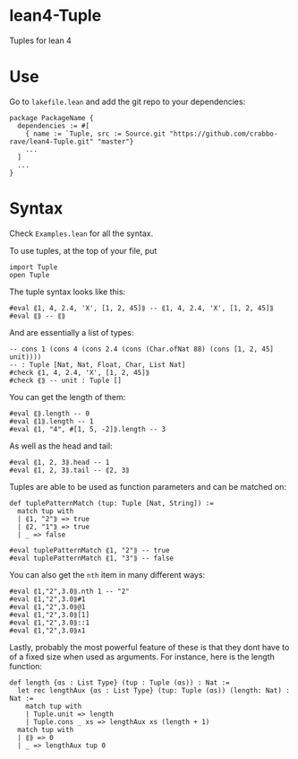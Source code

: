 # lean4-Tuple
Tuples for lean 4

# Use
Go to `lakefile.lean` and add the git repo to your dependencies:
```lean
package PackageName {
  dependencies := #[
    { name := `Tuple, src := Source.git "https://github.com/crabbo-rave/lean4-Tuple.git" "master"}
    ...
  ]
  ...
}
```

# Syntax
Check `Examples.lean` for all the syntax.

To use tuples, at the top of your file, put 
```lean
import Tuple
open Tuple
```

The tuple syntax looks like this:
```lean
#eval ⟪1, 4, 2.4, 'X', [1, 2, 45]⟫ -- ⟪1, 4, 2.4, 'X', [1, 2, 45]⟫
#eval ⟪⟫ -- ⟪⟫
```

And are essentially a list of types:
```lean
-- cons 1 (cons 4 (cons 2.4 (cons (Char.ofNat 88) (cons [1, 2, 45] unit)))) 
-- : Tuple [Nat, Nat, Float, Char, List Nat]
#check ⟪1, 4, 2.4, 'X', [1, 2, 45]⟫ 
#check ⟪⟫ -- unit : Tuple []
```

You can get the length of them:
```lean
#eval ⟪⟫.length -- 0
#eval ⟪1⟫.length -- 1
#eval ⟪1, "4", #[1, 5, -2]⟫.length -- 3
```

As well as the head and tail:
```lean
#eval ⟪1, 2, 3⟫.head -- 1
#eval ⟪1, 2, 3⟫.tail -- ⟪2, 3⟫
```

Tuples are able to be used as function parameters and can be matched on:
```lean
def tuplePatternMatch (tup: Tuple [Nat, String]) :=
  match tup with
  | ⟪1, "2"⟫ => true
  | ⟪2, "1"⟫ => true
  | _ => false

#eval tuplePatternMatch ⟪1, "2"⟫ -- true
#eval tuplePatternMatch ⟪1, "3"⟫ -- false
```

You can also get the `nth` item in many different ways:
```lean
#eval ⟪1,"2",3.0⟫.nth 1 -- "2"
#eval ⟪1,"2",3.0⟫#1
#eval ⟪1,"2",3.0⟫@1
#eval ⟪1,"2",3.0⟫[1]
#eval ⟪1,"2",3.0⟫::1
#eval ⟪1,"2",3.0⟫∧1
```

Lastly, probably the most powerful feature of these is that they dont have to of a fixed size when used as arguments. For instance, here is the length function:
```lean
def length {αs : List Type} (tup : Tuple (αs)) : Nat :=
  let rec lengthAux {αs : List Type} (tup: Tuple (αs)) (length: Nat) : Nat :=
    match tup with
    | Tuple.unit => length
    | Tuple.cons _ xs => lengthAux xs (length + 1)
  match tup with
  | ⟪⟫ => 0
  | _ => lengthAux tup 0
  ```
